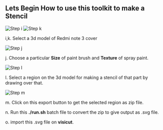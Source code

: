 
## Lets Begin How to use this toolkit to make a Stencil

![Step i](/threeJs/docs/assets/i.jpg)
![Step k](/threeJs/docs/assets/k.jpg)

i,k. Select a 3d model of Redmi note 3 cover 

![Step j](/threeJs/docs/assets/j.jpg)

j. Choose a particular **Size** of paint brush and **Texture** of spray paint.  

![Step l](/threeJs/docs/assets/l.jpg)

l. Select a region on the 3d model for making a stencil of that part by drawing over that.

![Step m](/threeJs/docs/assets/m.jpg)

m. Click on this export button to get the selected region as zip file.

n. Run this **./run.sh** batch file to convert the zip to give output as .svg file.

o. import this .svg file on **visicut**.
